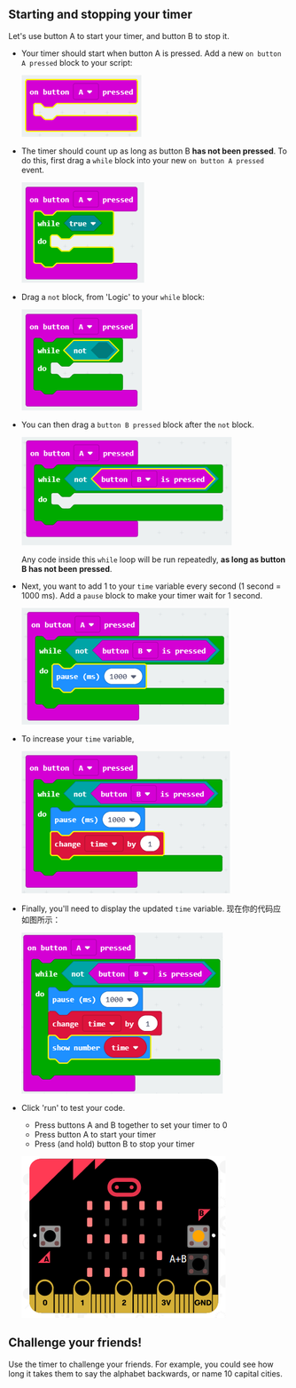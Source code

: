 ## Starting and stopping your timer

Let's use button A to start your timer, and button B to stop it.

+ Your timer should start when button A is pressed. Add a new `on button A pressed` block to your script:
    
    ![截屏](images/clock-a-pressed.png)

+ The timer should count up as long as button B **has not been pressed**. To do this, first drag a `while` block into your new `on button A pressed` event.
    
    ![截屏](images/clock-while.png)

+ Drag a `not` block, from 'Logic' to your `while` block:
    
    ![截屏](images/clock-not.png)

+ You can then drag a `button B pressed` block after the `not` block.
    
    ![截屏](images/clock-b-pressed.png)
    
    Any code inside this `while` loop will be run repeatedly, **as long as button B has not been pressed**.

+ Next, you want to add 1 to your `time` variable every second (1 second = 1000 ms). Add a `pause` block to make your timer wait for 1 second.
    
    ![截图](images/clock-pause.png)

+ To increase your `time` variable,
    
    ![截屏](images/clock-change-time.png)

+ Finally, you'll need to display the updated `time` variable. 现在你的代码应如图所示：
    
    ![截屏](images/clock-update.png)

+ Click 'run' to test your code.
    
    + Press buttons A and B together to set your timer to 0
    + Press button A to start your timer
    + Press (and hold) button B to stop your timer
    
    ![截屏](images/clock-test.png)

## Challenge your friends!

Use the timer to challenge your friends. For example, you could see how long it takes them to say the alphabet backwards, or name 10 capital cities.